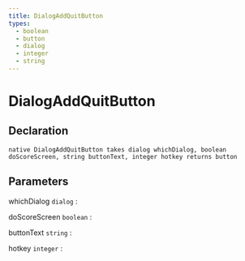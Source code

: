 ```yaml
---
title: DialogAddQuitButton
types:
  - boolean
  - button
  - dialog
  - integer
  - string
---
```


# DialogAddQuitButton

## Declaration

```jass
native DialogAddQuitButton takes dialog whichDialog, boolean doScoreScreen, string buttonText, integer hotkey returns button
```

## Parameters
whichDialog `dialog`
: 

doScoreScreen `boolean`
: 

buttonText `string`
: 

hotkey `integer`
: 

